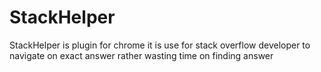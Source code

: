 # StackHelper
StackHelper is plugin for chrome it is use for stack overflow developer  to navigate on exact answer  rather wasting time on finding answer
